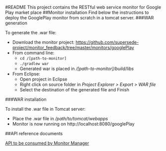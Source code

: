 #README
This project contains the RESTful web service monitor for Google Play market place
##Monitor installation
Find below the instructions to deploy the GooglePlay monitor from scratch in a tomcat server.
###WAR generation

To generate the .war file:
- Download the monitor project: https://github.com/supersede-project/monitor_feedback/tree/master/monitors/googlePlay
- From command line:
	- `cd /[path-to-monitor]`
    - `./gradlew war`
    - Generated war is placed in _/[path-to-monitor]/build/libs_
- From Eclipse:
	- Open project in Eclipse
    - Right click on source folder in _Project Explorer > Export > WAR file_
    - Select the destination of the generated file and Finish

###WAR installation

To install the .war file in Tomcat server:
- Place the .war file in _/path/to/tomcat/webapps_
- Monitor is now running on http://localhost:8080/googlePlay

##API reference documents

[API to be consumed by Monitor Manager](https://github.com/supersede-project/monitor_feedback/tree/master/monitors/go)


